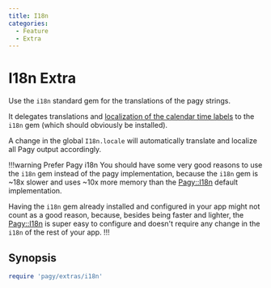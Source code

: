```yaml
---
title: I18n
categories:
  - Feature
  - Extra
---
```


# I18n Extra

Use the `i18n` standard gem for the translations of the pagy strings.

It delegates translations and [localization of the calendar time labels](calendar.md#i18n-localization) to the `i18n` gem (which
should obviously be installed).

A change in the global `I18n.locale` will automatically translate and localize all Pagy output accordingly.

!!!warning Prefer Pagy i18n
You should have some very good reasons to use the `i18n` gem instead of the pagy implementation, because the `i18n` gem is ~18x
slower and uses ~10x more memory than the [Pagy::I18n](/docs/api/i18n) default implementation.

Having the `i18n` gem already installed and configured in your app might not count as a good reason, because, besides being faster
and lighter, the [Pagy::I18n](/docs/api/i18n) is super easy to configure and doesn't require any change in the `i18n` of the rest
of your app.
!!!

## Synopsis

```ruby pagy.rb (initializer)
require 'pagy/extras/i18n'
```
